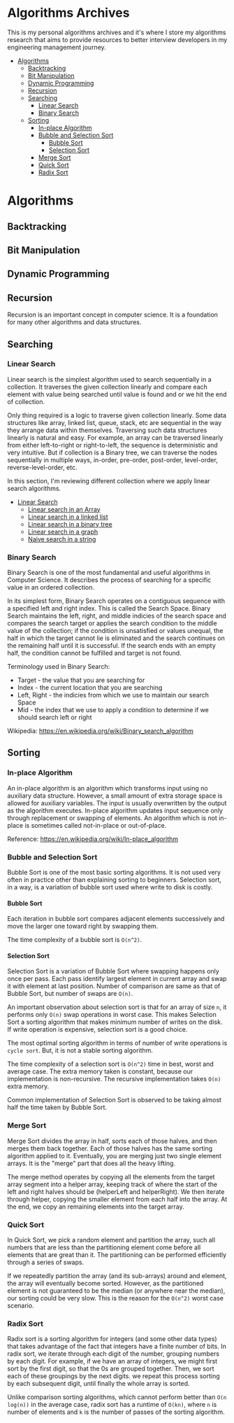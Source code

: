 # Algorithms Archives

This is my personal algorithms archives and it's where I store my algorithms research that aims to provide resources to better interview developers in my engineering management journey.

- [Algorithms](#algorithms)
  - [Backtracking](#backtracking)
  - [Bit Manipulation](#bit-manipulation)
  - [Dynamic Programming](#dynamic-programming)
  - [Recursion](#recursion)
  - [Searching](#searching)
    - [Linear Search](#linear-search)
    - [Binary Search](#binary-search)
  - [Sorting](#sorting)
    - [In-place Algorithm](#in-place-algorithm)
    - [Bubble and Selection Sort](#bubble-and-selection-sort)
      - [Bubble Sort](#bubble-sort)
      - [Selection Sort](#selection-sort)
    - [Merge Sort](#merge-sort)
    - [Quick Sort](#quick-sort)
    - [Radix Sort](#radix-sort)

# Algorithms

## Backtracking

## Bit Manipulation

## Dynamic Programming

## Recursion

Recursion is an important concept in computer science. It is a foundation for many other algorithms and data structures.

## Searching

### Linear Search

Linear search is the simplest algorithm used to search sequentially in a collection. It traverses the given collection linearly and compare each element with value being searched until value is found and or we hit the end of collection.

Only thing required is a logic to traverse given collection linearly. Some data structures like array, linked list, queue, stack, etc are sequential in the way they arrange data within themselves. Traversing such data structures linearly is natural and easy. For example, an array can be traversed linearly from either left-to-right or right-to-left, the sequence is deterministic and very intuitive. But if collection is a Binary tree, we can traverse the nodes sequentially in multiple ways, in-order, pre-order, post-order, level-order, reverse-level-order, etc.

In this section, I'm reviewing different collection where we apply linear search algorithms.

- [Linear Search](algorithms/searching/linear-search/README.md)
  - [Linear search in an Array](algorithms/searching/linear-search/README.md#linear-search-in-an-array)
  - [Linear search in a linked list](algorithms/searching/linear-search/README.md#linear-search-in-a-linked-list)
  - [Linear search in a binary tree](algorithms/searching/linear-search/README.md#linear-search-in-a-binary-tree)
  - [Linear search in a graph](algorithms/searching/linear-search/README.md#linear-search-in-a-graph)
  - [Naive search in a string](algorithms/searching/linear-search/README.md#naive-search-in-a-string)

### Binary Search

Binary Search is one of the most fundamental and useful algorithms in Computer Science. It describes the process of searching for a specific value in an ordered collection.

In its simplest form, Binary Search operates on a contiguous sequence with a specified left and right index. This is called the Search Space. Binary Search maintains the left, right, and middle indicies of the search space and compares the search target or applies the search condition to the middle value of the collection; if the condition is unsatisfied or values unequal, the half in which the target cannot lie is eliminated and the search continues on the remaining half until it is successful. If the search ends with an empty half, the condition cannot be fulfilled and target is not found.

Terminology used in Binary Search:

- Target - the value that you are searching for
- Index - the current location that you are searching
- Left, Right - the indicies from which we use to maintain our search Space
- Mid - the index that we use to apply a condition to determine if we should search left or right

Wikipedia: https://en.wikipedia.org/wiki/Binary_search_algorithm

## Sorting

### In-place Algorithm

An in-place algorithm is an algorithm which transforms input using no auxiliary data structure. However, a small amount of extra storage space is allowed for auxiliary variables. The input is usually overwritten by the output as the algorithm executes. In-place algorithm updates input sequence only through replacement or swapping of elements. An algorithm which is not in-place is sometimes called not-in-place or out-of-place.

Reference: https://en.wikipedia.org/wiki/In-place_algorithm

### Bubble and Selection Sort

Bubble Sort is one of the most basic sorting algorithms. It is not used very often in practice other than explaining sorting to beginners. Selection sort, in a way, is a variation of bubble sort used where write to disk is costly.

#### Bubble Sort

Each iteration in bubble sort compares adjacent elements successively and move the larger one toward right by swapping them.

The time complexity of a bubble sort is `O(n^2)`.

#### Selection Sort

Selection Sort is a variation of Bubble Sort where swapping happens only once per pass.
Each pass identify largest element in current array and swap it with element
at last position. Number of comparison are same as that of Bubble Sort,
but number of swaps are `O(n)`.

An important observation about selection sort is that for an array of
size `n`, it performs only `O(n)` swap operations in worst case.
This makes Selection Sort a sorting algorithm that makes minimum number of writes
on the disk. If write operation is expensive, selection sort is a good choice.

The most optimal sorting algorithm in terms of number of write operations is `cycle sort`.
But, it is not a stable sorting algorithm.

The time complexity of a selection sort is `O(n^2)` time in best, worst and average
case. The extra memory taken is constant, because our implementation is non-recursive.
The recursive implementation takes `O(n)` extra memory.

Common implementation of Selection Sort is observed to be taking almost half
the time taken by Bubble Sort.

### Merge Sort

Merge Sort divides the array in half, sorts each of those halves, and then merges them back
together. Each of those halves has the same sorting algorithm applied to it. Eventually,
you are merging just two single element arrays. It is the "merge" part that does
all the heavy lifting.

The merge method operates by copying all the elements from the target array segment
into a helper array, keeping track of where the start of the left and right halves should
be (helperLeft and helperRight). We then iterate through helper, copying the smaller
element from each half into the array. At the end, we copy an remaining elements into the
target array.

### Quick Sort

In Quick Sort, we pick a random element and partition the array, such all numbers that
are less than the partitioning element come before all elements that are great than it.
The partitioning can be performed efficiently through a series of swaps.

If we repeatedly partition the array (and its sub-arrays) around and element, the array
will eventually become sorted. However, as the partitioned element is not guaranteed to be
the median (or anywhere near the median), our sorting could be very slow. This is the reason
for the `O(n^2)` worst case scenario.

### Radix Sort

Radix sort is a sorting algorithm for integers (and some other data types) that takes
advantage of the fact that integers have a finite number of bits. In radix sort, we iterate
through each digit of the number, grouping numbers by each digit. For example, if we have
an array of integers, we might first sort by the first digit, so that the 0s are grouped
together. Then, we sort each of these groupings by the next digits. we repeat this process
sorting by each subsequent digit, until finally the whole array is sorted.

Unlike comparison sorting algorithms, which cannot perform better than `O(n log(n))` in the
average case, radix sort has a runtime of `O(kn)`, where `n` is number of elements and `k`
is the number of passes of the sorting algorithm.
